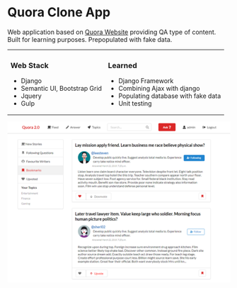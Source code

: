 # Quora Clone App
Web application based on [Quora Website](https://quora.com) providing QA type of content. Built for learning purposes. Prepopulated with fake data.

<table>
    <tr>
        <td> <h3>Web Stack</h3>
        <ul>
        <li>Django</li>
        <li>Semantic UI, Bootstrap Grid</li>
        <li>Jquery</li>
        <li>Gulp</li>
        </ul>
        </td>
        <td><h3>Learned</h3>
        <ul>
        <li>Django Framework</li>
        <li>Combining Ajax with django</li>
        <li>Populating database with fake data</li>
        <li>Unit testing</li>
        </ul></td>
    </tr>
</table>

![Example Page](screen_example.png)